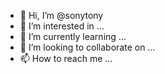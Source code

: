 - 👋 Hi, I’m @sonytony
- 👀 I’m interested in ...
- 🌱 I’m currently learning ...
- 💞️ I’m looking to collaborate on ...
- 📫 How to reach me ...

<!---
sonytony/sonytony is a ✨ special ✨ repository because its `README.md` (this file) appears on your GitHub profile.
You can click the Preview link to take a look at your changes.
--->
